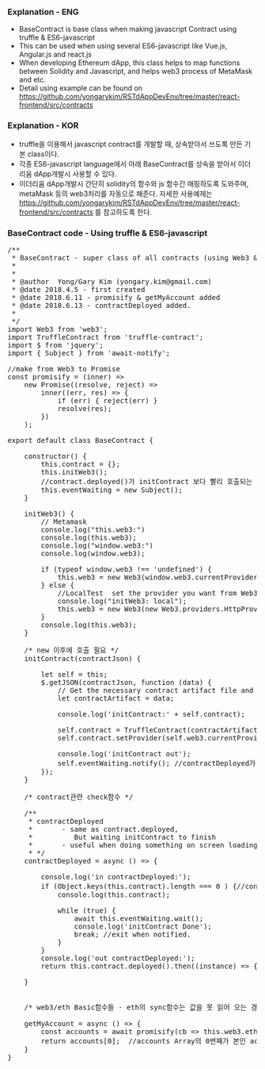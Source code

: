
### Explanation - ENG
 - BaseContract is base class when making javascript Contract using truffle & ES6-javascript
 - This can be used when using several ES6-javascript like Vue.js, Angular.js and react.js
 - When developing Ethereum dApp, this class helps to map functions between Solidity and Javascript, and
   helps web3 process of MetaMask and etc. 
 - Detail using example can be found on https://github.com/yongarykim/RSTdAppDevEnv/tree/master/react-frontend/src/contracts 

### Explanation - KOR
 - truffle을 이용해서 javascript contract를 개발할 때, 상속받아서 쓰도록 만든 기본 class이다.
 - 각종 ES6-javascript language에서 아래 BaseContract를 상속을 받아서 이더리움 dApp개발시 사용할 수 있다.
 - 이더리움 dApp개발시 간단히 solidity의 함수와 js 함수간 매핑하도록 도와주며, metaMask 등의 web3처리를 자동으로 해준다.
 자세한 사용예제는 https://github.com/yongarykim/RSTdAppDevEnv/tree/master/react-frontend/src/contracts 를 참고하도록 한다.


### BaseContract code - Using truffle & ES6-javascript

<pre>
/**
 * BaseContract - super class of all contracts (using Web3 & TruffleContract)
 *
 * <History>
 * @author  Yong/Gary Kim (yongary.kim@gmail.com)
 * @date 2018.4.5 - first created
 * @date 2018.6.11 - promisify & getMyAccount added
 * @date 2018.6.13 - contractDeployed added.
 *
 */
import Web3 from 'web3';
import TruffleContract from 'truffle-contract';
import $ from 'jquery';
import { Subject } from 'await-notify';

//make from Web3 to Promise
const promisify = (inner) =>
    new Promise((resolve, reject) =>
        inner((err, res) => {
            if (err) { reject(err) }
            resolve(res);
        })
    );

export default class BaseContract {

    constructor() {
        this.contract = {};
        this.initWeb3();
        //contract.deployed()가 initContract 보다 빨리 호출되는 경우용
        this.eventWaiting = new Subject();
    }

    initWeb3() {
        // Metamask
        console.log("this.web3:")
        console.log(this.web3);
        console.log("window.web3:")
        console.log(window.web3);

        if (typeof window.web3 !== 'undefined') {
            this.web3 = new Web3(window.web3.currentProvider);
        } else {
            //LocalTest  set the provider you want from Web3.providers
            console.log("initWeb3: local");
            this.web3 = new Web3(new Web3.providers.HttpProvider("http://127.0.0.1:7545"));
        }
        console.log(this.web3);
    }

    /* new 이후에 호출 필요 */
    initContract(contractJson) {

        let self = this;
        $.getJSON(contractJson, function (data) {
            // Get the necessary contract artifact file and instantiate it with truffle-contract
            let contractArtifact = data;

            console.log('initContract:' + self.contract);

            self.contract = TruffleContract(contractArtifact);
            self.contract.setProvider(self.web3.currentProvider);

            console.log('initContract out');
            self.eventWaiting.notify(); //contractDeployed가 먼저 불렸을 경우 대비.
        });
    }

    /* contract관련 check함수 */

    /**
     * contractDeployed
     *       - same as contract.deployed,
     *          But waiting initContract to finish
     *       - useful when doing something on screen loading..
     * */
    contractDeployed = async () => {

        console.log('in contractDeployed:');
        if (Object.keys(this.contract).length === 0 ) {//contract Empty = initContract수행중
            console.log(this.contract);

            while (true) {
                await this.eventWaiting.wait();
                console.log('initContract Done');
                break; //exit when notified.
            }
        }
        console.log('out contractDeployed:');
        return this.contract.deployed().then((instance) => {return instance;});

    }


    /* web3/eth Basic함수들 - eth의 sync함수는 값을 못 읽어 오는 경우가 발생가능하므로 async함수를 써야 함. */

    getMyAccount = async () => {
        const accounts = await promisify(cb => this.web3.eth.getAccounts(cb));
        return accounts[0];  //accounts Array의 0번째가 본인 account임.
    }
}
</pre>
